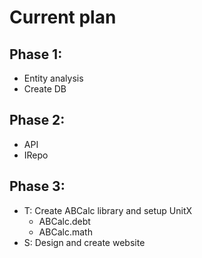 # Current plan

## Phase 1:

- Entity analysis
- Create DB

## Phase 2:

- API
- IRepo

## Phase 3:

- T: Create ABCalc library and setup UnitX
  - ABCalc.debt
  - ABCalc.math
- S: Design and create website

